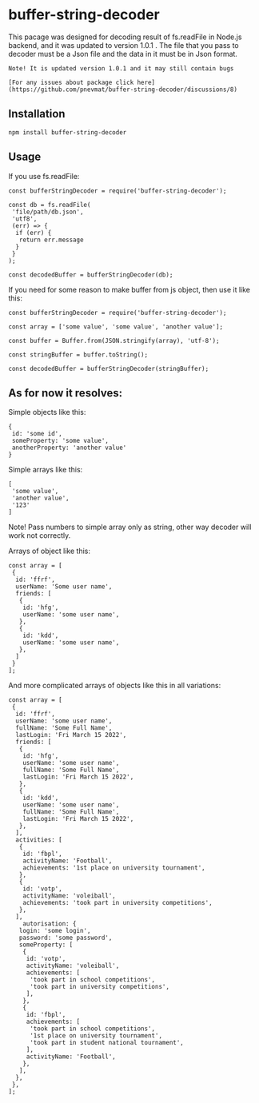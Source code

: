 # buffer-string-decoder

This pacage was designed for decoding result of fs.readFile in Node.js backend, and it was updated to version 1.0.1 .
The file that you pass to decoder must be a Json file and the data in it must be in Json format.  
  
	Note! It is updated version 1.0.1 and it may still contain bugs  
  
	[For any issues about package click here](https://github.com/pnevmat/buffer-string-decoder/discussions/8)

## Installation

`npm install buffer-string-decoder`

## Usage

If you use fs.readFile:

```
const bufferStringDecoder = require('buffer-string-decoder');

const db = fs.readFile(
 'file/path/db.json',
 'utf8',
 (err) => {
  if (err) {
   return err.message
  }
 }
);

const decodedBuffer = bufferStringDecoder(db);
```

If you need for some reason to make buffer from js object, then use it like this:

```
const bufferStringDecoder = require('buffer-string-decoder');

const array = ['some value', 'some value', 'another value'];

const buffer = Buffer.from(JSON.stringify(array), 'utf-8');

const stringBuffer = buffer.toString();

const decodedBuffer = bufferStringDecoder(stringBuffer);
```

## As for now it resolves:

Simple objects like this:

```image
{
 id: 'some id',
 someProperty: 'some value',
 anotherProperty: 'another value'
}
```

Simple arrays like this:

```image
[
 'some value',
 'another value',
 '123'
]
```

Note! Pass numbers to simple array only as string, other way decoder will work not correctly.

Arrays of object like this:

```image
const array = [
 {
  id: 'ffrf',
  userName: 'Some user name',
  friends: [
   {
    id: 'hfg',
    userName: 'some user name',
   },
   {
    id: 'kdd',
    userName: 'some user name',
   },
  ]
 }
];
```

And more complicated arrays of objects like this in all variations:

```image
const array = [
 {
  id: 'ffrf',
  userName: 'some user name',
  fullName: 'Some Full Name',
  lastLogin: 'Fri March 15 2022',
  friends: [
   {
    id: 'hfg',
    userName: 'some user name',
    fullName: 'Some Full Name',
    lastLogin: 'Fri March 15 2022',
   },
   {
    id: 'kdd',
    userName: 'some user name',
    fullName: 'Some Full Name',
    lastLogin: 'Fri March 15 2022',
   },
  ],
  activities: [
   {
    id: 'fbpl',
    activityName: 'Football',
    achievements: '1st place on university tournament',
   },
   {
    id: 'votp',
    activityName: 'voleiball',
    achievements: 'took part in university competitions',
   },
  ],
	autorisation: {
   login: 'some login',
   password: 'some password',
   someProperty: [
    {
     id: 'votp',
     activityName: 'voleiball',
     achievements: [
      'took part in school competitions',
      'took part in university competitions',
     ],
    },
    {
     id: 'fbpl',
     achievements: [
      'took part in school competitions',
      '1st place on university tournament',
      'took part in student national tournament',
     ],
     activityName: 'Football',
    },
   ],
  },
 },
];
```
